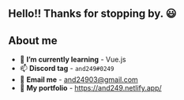 ## Hello!! Thanks for stopping by. 😃

## About me

- 🌱 **I’m currently learning** - Vue.js
- 📫 **Discord tag** - `and249#0249`
- 📧 **Email me** - and24903@gmail.com
- 📔 **My portfolio** - https://and249.netlify.app/
